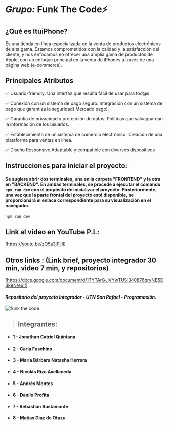 # _Grupo:_ **Funk The Code**⚡


## ¿Qué es ItuiPhone?
Es una tienda en línea especializada en la venta de productos electrónicos de alta gama. Estamos comprometidos con la calidad y la satisfacción del cliente, y nos enfocamos en ofrecer una amplia gama de productos de Apple, con un enfoque principal en la venta de iPhones a través de una página web (e-commerce).

##  Principales Atributos 

✅ Usuario-friendly: Una interfaz que resulta fácil de usar para tod@s.

✅ Conexión con un sistema de pago seguro: Integración con un sistema de pago que garantiza la seguridad( Mercado pago).

✅ Garantía de privacidad y protección de datos: Políticas que salvaguardan la información de los usuarios.

✅ Establecimiento de un sistema de comercio electrónico: Creación de una plataforma para ventas en línea.

✅ Diseño Responsive.Adaptable y compatible con diversos dispositivos



## Instrucciones para iniciar el proyecto:
#### Se sugiere abrir dos terminales, una en la carpeta "FRONTEND" y la otra en "BACKEND". En ambas terminales, se procede a ejecutar el comando `npm run dev` con el propósito de inicializar el proyecto. Posteriormente, una vez que la parte frontal del proyecto esté disponible, se proporcionará el enlace correspondiente para su visualización en el navegador.
`npm run dev`

## Link al video en YouTube P.I.:
[https://youtu.be/zO5a3jPjIjI]

## Otros links : (Link brief, proyecto integrador 30 min, video 7 min, y repositorios)
[https://docs.google.com/document/d/1TYTArGJjVYwTUSl340876qryNB5D3k9N/edit]
 

#### _Repositorio del proyecto Integrador - UTN San Rafael - Programación._

![funk the code](https://media0.giphy.com/media/v1.Y2lkPTc5MGI3NjExMnJzMWNhYnphcGR5bHI1d3Vrc3JreXNvMml0bDc0M3RiejY2MzFrOCZlcD12MV9pbnRlcm5hbF9naWZfYnlfaWQmY3Q9Zw/SWoSkN6DxTszqIKEqv/giphy.gif)

> ## **Integrantes**:

- #### 1 - Jonathan Catriel Quintana
- #### 2 - Carla Fuschino
- #### 3 - María Bárbara Natasha Herrera
- #### 4 - Nicolás Rizo Avellaneda
- #### 5 - Andrés Montes
- #### 6 - Danilo Profita
- #### 7 - Sebastián Bustamante
- #### 8 - Matias Diaz de Otazu



